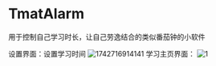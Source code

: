 # TmatAlarm
用于控制自己学习时长，让自己劳逸结合的类似番茄钟的小软件

设置界面：设置学习时间
![1742716914141](https://github.com/user-attachments/assets/f8cec64e-8b35-4938-ba60-a6bd1fe20966)
学习主页界面：
![1](https://github.com/user-attachments/assets/eda36ceb-ed18-4806-bdf4-0f2e9532a76e)
